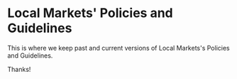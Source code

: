 # Local Markets' Policies and Guidelines

This is where we keep past and current versions of Local Markets's Policies and Guidelines.

Thanks!
